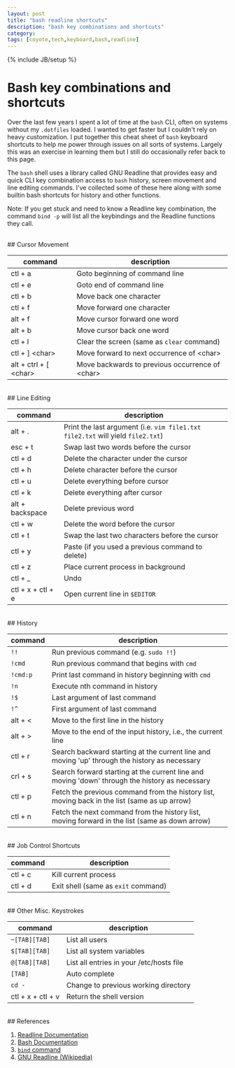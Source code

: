```yaml
---
layout: post
title: "bash readline shortcuts"
description: "bash key combinations and shortcuts"
category: 
tags: [coyote,tech,keyboard,bash,readline]
---
```

{% include JB/setup %}

# Bash key combinations and shortcuts

Over the last few years I spent a lot of time at the `bash` CLI, often on
systems without my `.dotfiles` loaded. I wanted to get faster but I couldn't
rely on heavy customization. I put together this cheat sheet of `bash` keyboard
shortcuts to help me power through issues on all sorts of systems.  Largely
this was an exercise in learning them but I still do occasionally refer back to
this page.

The `bash` shell uses a library called GNU Readline that provides easy and 
quick CLI key combination access to `bash` history, screen movement and line
editing commands.  I've collected some of these here along with some builtin
bash shortcuts for history and other functions.  

Note: If you get stuck and need to know a Readline key combination, the command
`bind -p` will list all the keybindings and the Readline functions they call.  
    
    
<br>
## Cursor Movement

| command           | description                                             |
|-------------------|---------------------------------------------------------|
| ctl + a           | Goto beginning of command line                          |
| ctl + e           | Goto end of command line                                |
| ctl + b           | Move back one character                                 |
| ctl + f           | Move forward one character                              |
| alt + f           | Move cursor forward one word                            |
| alt + b           | Move cursor back one word                               |
| ctl + l           | Clear the screen (same as `clear` command)              |
| ctl + \] \<char\> | Move forward to next occurrence of \<char\>             |
| alt + ctrl + \[ \<char\> | Move backwards to previous occurrence of \<char\>|
      
  
<br>
## Line Editing

| command           | description                                             |
|-------------------|---------------------------------------------------------|
| alt + .           | Print the last argument (i.e. `vim file1.txt file2.txt` will yield `file2.txt`) |
| esc + t           | Swap last two words before the cursor                   |
| ctl + d           | Delete the character under the cursor                   |
| ctl + h           | Delete character before the cursor                      |
| ctl + u           | Delete everything before cursor                         |
| ctl + k           | Delete everything after cursor                          |
| alt + backspace   | Delete previous word                                    |
| ctl + w           | Delete the word before the cursor                       |
| ctl + t           | Swap the last two characters before the cursor          |
| ctl + y           | Paste (if you used a previous command to delete)        |
| ctl + z           | Place current process in background                     |
| ctl + _           | Undo                                                    |
| ctl + x + ctl + e | Open current line in `$EDITOR`                          |
  
 
<br>
## History 

| command           | description                                             |
|-------------------|---------------------------------------------------------|
| `!!`              | Run previous command (e.g. `sudo !!`)                   |
| `!cmd`            | Run previous command that begins with `cmd`             |
| `!cmd:p`          | Print last command in history beginning with `cmd`      |
| `!n`              | Execute nth command in history                          |
| `!$`              | Last argument of last command                           |
| `!^`              | First argument of last command                          |
| alt + <           | Move to the first line in the history                   |
| alt + >           | Move to the end of the input history, i.e., the current line |
| ctl + r           | Search backward starting at the current line and moving 'up' through the history as necessary |
| crl + s           | Search forward starting at the current line and moving 'down' through the history as necessary |
| ctl + p           | Fetch the previous command from the history list, moving back in the list (same as up arrow) |
| ctl + n           | Fetch the next command from the history list, moving forward in the list (same as down arrow) |
    
    
<br>
## Job Control Shortcuts

| command           | description                                             |
|-------------------|---------------------------------------------------------|
| ctl + c           | Kill current process                                    |
| ctl + d           | Exit shell (same as `exit` command)                     |
    
    
<br>
## Other Misc. Keystrokes

| command           | description                                             |
|-------------------|---------------------------------------------------------|
| `~[TAB][TAB]`     | List all users                                          |
| `$[TAB][TAB]`     | List all system variables                               |
| `@[TAB][TAB]`     | List all entries in your /etc/hosts file                |
| `[TAB]`           | Auto complete                                           |
| `cd -`            | Change to previous working directory                    |
| ctl + x + ctl + v | Return the shell version                                |
    
     
<br>
## References

1. [Readline Documentation](https://tiswww.case.edu/php/chet/readline/readline.html)
2. [Bash Documentation](https://www.gnu.org/software/bash/manual/bashref.html#Readline-Arguments)
3. [`bind` command](https://linux.101hacks.com/unix/bind/)
4. [GNU Readline \(Wikipedia\)](https://en.wikipedia.org/wiki/GNU_Readline)
